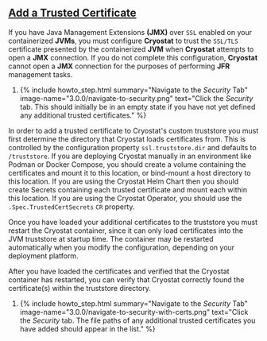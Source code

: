 ## [Add a Trusted Certificate](#add-a-trusted-certificate)
If you have Java Management Extensions **(JMX)** over `SSL` enabled on your containerized **JVMs**, you must configure **Cryostat** to trust the `SSL/TLS` certificate presented by the containerized **JVM** when **Cryostat** attempts to open a **JMX** connection. If you do not complete this configuration, **Cryostat** cannot open a **JMX** connection for the purposes of performing **JFR** management tasks.

<ol>
    <li>
        {% include howto_step.html
          summary="Navigate to the <i>Security</i> Tab"
          image-name="3.0.0/navigate-to-security.png"
          text="Click the <i>Security</i> tab. This should initially be in an empty state if you have not yet defined any additional trusted certificates."
        %}
    </li>
</ol>

In order to add a trusted certificate to Cryostat's custom truststore you must first determine the directory that Cryostat loads certificates from.
This is controlled by the configuration property `ssl.truststore.dir` and defaults to `/truststore`. If you are deploying Cryostat manually in an
environment like Podman or Docker Compose, you should create a volume containing the certificates and mount it to this location, or bind-mount a host
directory to this location. If you are using the Cryostat Helm Chart then you should create Secrets containing each trusted certificate and mount
each within this location. If you are using the Cryostat Operator, you should use the `.Spec.TrustedCertSecrets` `CR` property.

Once you have loaded your additional certificates to the truststore you must restart the Cryostat container, since it can only load certificates
into the JVM truststore at startup time. The container may be restarted automatically when you modify the configuration, depending on your deployment
platform.

After you have loaded the certificates and verified that the Cryostat container has restarted, you can verify that Cryostat correctly found the
certificate(s) within the truststore directory.

<ol>
    <li>
        {% include howto_step.html
          summary="Navigate to the <i>Security</i> Tab"
          image-name="3.0.0/navigate-to-security-with-certs.png"
          text="Click the <i>Security</i> tab. The file paths of any additional trusted certificates you have added should appear in the list."
        %}
    </li>
</ol>
